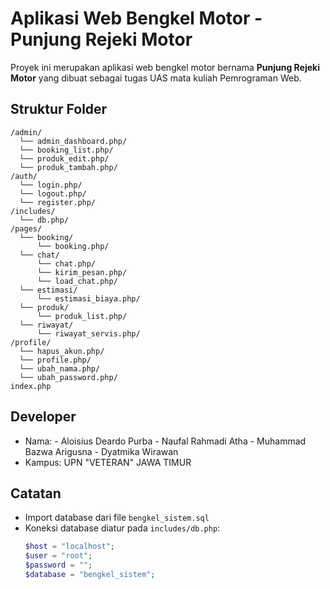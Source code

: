 # Aplikasi Web Bengkel Motor - Punjung Rejeki Motor

Proyek ini merupakan aplikasi web bengkel motor bernama **Punjung Rejeki Motor** yang dibuat sebagai tugas UAS mata kuliah Pemrograman Web.

## Struktur Folder

```
/admin/
  └── admin_dashboard.php/
  └── booking_list.php/
  └── produk_edit.php/
  └── produk_tambah.php/
/auth/
  └── login.php/
  └── logout.php/
  └── register.php/
/includes/
  └── db.php/
/pages/
  └── booking/
      └── booking.php/
  └── chat/
      └── chat.php/
      └── kirim_pesan.php/
      └── load_chat.php/
  └── estimasi/
      └── estimasi_biaya.php/
  └── produk/
      └── produk_list.php/
  └── riwayat/
      └── riwayat_servis.php/
/profile/
  └── hapus_akun.php/
  └── profile.php/
  └── ubah_nama.php/
  └── ubah_password.php/
index.php
```

## Developer

- Nama: - Aloisius Deardo Purba
        - Naufal Rahmadi Atha
        - Muhammad Bazwa Arigusna
        - Dyatmika Wirawan
- Kampus: UPN "VETERAN" JAWA TIMUR

## Catatan

- Import database dari file `bengkel_sistem.sql`
- Koneksi database diatur pada `includes/db.php`:
  ```php
  $host = "localhost";
  $user = "root";
  $password = "";
  $database = "bengkel_sistem";
  ```
